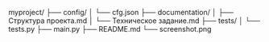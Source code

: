 myproject/
├── config/
│ └── cfg.json
├── documentation/
│ ├── Структура проекта.md
│ └── Техническое задание.md
├── tests/
│ └── tests.py
├── main.py
├── README.md
└── screenshot.png
